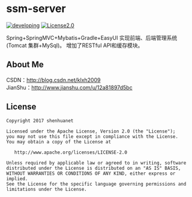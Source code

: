 # ssm-server
[![developing](https://img.shields.io/badge/build-developing-yellowgreen.svg)](#)
[![License2.0](https://img.shields.io/badge/license-Apache%202.0-blue.svg)](https://www.apache.org/licenses/LICENSE-2.0.html)

Spring+SpringMVC+Mybatis+Gradle+EasyUI 实现前端、后端管理系统 (Tomcat 集群+MySql)。
增加了RESTful API和缓存模块。

## About Me
CSDN：http://blog.csdn.net/klxh2009<br>
JianShu：http://www.jianshu.com/u/12a81897d5bc

## License

    Copyright 2017 shenhuanet

    Licensed under the Apache License, Version 2.0 (the "License");
    you may not use this file except in compliance with the License.
    You may obtain a copy of the License at

       http://www.apache.org/licenses/LICENSE-2.0

    Unless required by applicable law or agreed to in writing, software
    distributed under the License is distributed on an "AS IS" BASIS,
    WITHOUT WARRANTIES OR CONDITIONS OF ANY KIND, either express or implied.
    See the License for the specific language governing permissions and
    limitations under the License.